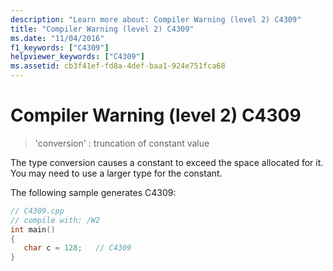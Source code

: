 ```yaml
---
description: "Learn more about: Compiler Warning (level 2) C4309"
title: "Compiler Warning (level 2) C4309"
ms.date: "11/04/2016"
f1_keywords: ["C4309"]
helpviewer_keywords: ["C4309"]
ms.assetid: cb3f41ef-fd8a-4def-baa1-924e751fca68
---
```

# Compiler Warning (level 2) C4309

> 'conversion' : truncation of constant value

The type conversion causes a constant to exceed the space allocated for it. You may need to use a larger type for the constant.

The following sample generates C4309:

```cpp
// C4309.cpp
// compile with: /W2
int main()
{
   char c = 128;   // C4309
}
```
